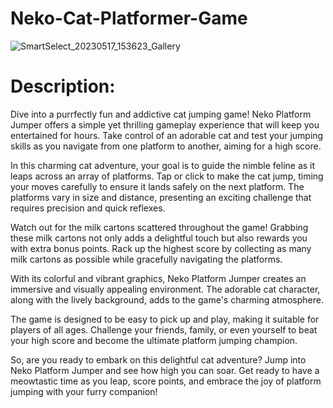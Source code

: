 # Neko-Cat-Platformer-Game
![SmartSelect_20230517_153623_Gallery](https://github.com/AnuyogJain/Neko-Cat-Platformer-Game/assets/65466830/678dcf74-68c3-4021-a4ea-660c8ad60ec6)

# Description:
Dive into a purrfectly fun and addictive cat jumping game! Neko Platform Jumper offers a simple yet thrilling gameplay experience that will keep you entertained for hours. Take control of an adorable cat and test your jumping skills as you navigate from one platform to another, aiming for a high score.

In this charming cat adventure, your goal is to guide the nimble feline as it leaps across an array of platforms. Tap or click to make the cat jump, timing your moves carefully to ensure it lands safely on the next platform. The platforms vary in size and distance, presenting an exciting challenge that requires precision and quick reflexes.

Watch out for the milk cartons scattered throughout the game! Grabbing these milk cartons not only adds a delightful touch but also rewards you with extra bonus points. Rack up the highest score by collecting as many milk cartons as possible while gracefully navigating the platforms.

With its colorful and vibrant graphics, Neko Platform Jumper creates an immersive and visually appealing environment. The adorable cat character, along with the lively background, adds to the game's charming atmosphere.

The game is designed to be easy to pick up and play, making it suitable for players of all ages. Challenge your friends, family, or even yourself to beat your high score and become the ultimate platform jumping champion.

So, are you ready to embark on this delightful cat adventure? Jump into Neko Platform Jumper and see how high you can soar. Get ready to have a meowtastic time as you leap, score points, and embrace the joy of platform jumping with your furry companion!
